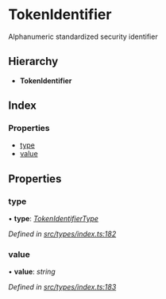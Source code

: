 # TokenIdentifier

Alphanumeric standardized security identifier

## Hierarchy

* **TokenIdentifier**

## Index

### Properties

* [type](tokenidentifier.md#type)
* [value](tokenidentifier.md#value)

## Properties

### type

• **type**: [_TokenIdentifierType_](../enums/tokenidentifiertype.md)

_Defined in_ [_src/types/index.ts:182_](https://github.com/PolymathNetwork/polymesh-sdk/blob/1221e467/src/types/index.ts#L182)

### value

• **value**: _string_

_Defined in_ [_src/types/index.ts:183_](https://github.com/PolymathNetwork/polymesh-sdk/blob/1221e467/src/types/index.ts#L183)

